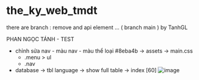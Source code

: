 # the_ky_web_tmdt
there are branch : remove and api element ... ( branch main ) by TanhGL

PHAN NGỌC TÁNH - TEST 

- chỉnh sửa nav - màu nav -  màu thể loại #8eba4b -> assets -> main.css
  + .menu > ul
  + .nav
- database -> tbl language -> show full table -> index [60]
![image](https://github.com/TanhGL/the_ky_web_tmdt/assets/86475978/17c178a8-b174-4831-bb45-41dfbb7aa651)


